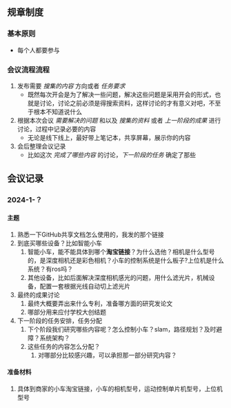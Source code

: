 ## 规章制度
### 基本原则
- 每个人都要参与
### 会议流程流程
1. 发布需要 *搜集的内容* 方向或者 *任务要求*
	- 既然每次开会是为了解决一些问题，解决这些问题是采用开会的形式，也就是讨论，讨论之前必须是得搜索资料，这样讨论的才有意义对吧，不至于根本不知道说什么
2. 根据本次会议 *需要解决的问题* 和以及 *搜集的资料* 或者 *上一阶段的成果* 进行讨论，过程中记录必要的内容
	- 无论是线下线上，最好带上笔记本，共享屏幕，展示你的内容
3. 会后整理会议记录
	- 比如这次 *完成了哪些内容* 的讨论，*下一阶段的任务* 确定了那些


## 会议记录
### 2024-1-？
#### 主题
1. 熟悉一下GitHub共享文档怎么使用的，我发的那个链接
2.  到底买哪些设备？比如智能小车
	1. 智能小车，能不能具体到哪个**淘宝链接**？为什么选他？相机是什么型号的，是深度相机还是彩色相机？小车的控制系统是什么板子?上位机是什么系统？有ros吗？
	2. 其他设备，比如后面解决深度相机感光的问题，用什么滤光片，机械设备，配置一套根据光线自动切上滤光片
3. 最终的成果讨论
	1. 最终大概要弄出来什么专利，准备哪方面的研究发论文
	2. 哪部分用来应付学校大创结题
4. 下一阶段的任务安排，任务分配
	1. 下个阶段我们研究哪些内容呢？怎么控制小车？slam，路径规划？及时避障？系统架构？
	2. 这些任务的内容怎么分配？
		1. 对哪部分比较感兴趣，可以承担那一部分研究内容？
#### 准备材料
1. 具体到商家的小车淘宝链接，小车的相机型号，运动控制单片机型号，上位机型号